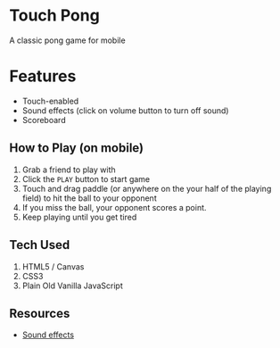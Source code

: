# Touch Pong
A classic pong game for mobile

# Features
- Touch-enabled
- Sound effects (click on volume button to turn off sound)
- Scoreboard

## How to Play (on mobile)
1. Grab a friend to play with
2. Click the `PLAY` button to start game
3. Touch and drag paddle (or anywhere on the your half of the playing field) to hit the ball to your opponent
4. If you miss the ball, your opponent scores a point.
5. Keep playing until you get tired

## Tech Used
1. HTML5 / Canvas
2. CSS3
3. Plain Old Vanilla JavaScript

## Resources
- [Sound effects](www.freesound.org)
